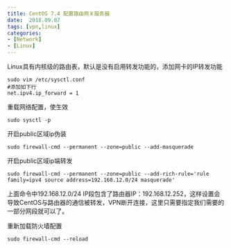 ```yaml
---
title: CentOS 7.4 配置路由网关服务器
date:  2018.09.07
tags: [vpn,linux]
categories: 
- [Network]
- [Linux]
---
```




Linux具有内核级的路由表，默认是没有启用转发功能的，添加网卡的IP转发功能

```shell
sudo vim /etc/sysctl.conf
#添加如下行
net.ipv4.ip_forward = 1
```

重载网络配置，使生效

```shell
sudo sysctl -p
```

开启public区域ip伪装

```shell
sudo firewall-cmd --permanent --zone=public --add-masquerade
```

开启public区域ip端转发

```shell
sudo firewall-cmd --permanent --zone=public --add-rich-rule='rule family=ipv4 source address=192.168.12.0/24 masquerade'
```

上面命令中192.168.12.0/24 IP段包含了路由器IP：192.168.12.252，这样设置会导致CentOS与路由器的通信被转发，VPN断开连接，这里只需要指定我们需要的一部分网段就可以了。

重新加载防火墙配置

```shell
sudo firewall-cmd --reload
```

